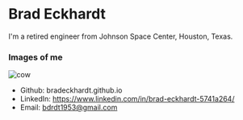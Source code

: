# Brad Eckhardt
I'm a retired engineer from Johnson Space Center, Houston, Texas.

### Images of me
![cow](https://mediaproxy.snopes.com/width/1200/height/1200/https://media.snopes.com/2020/12/cow-1715829_1280.jpg "cow kiss")

* Github: bradeckhardt.github.io
* LinkedIn: https://www.linkedin.com/in/brad-eckhardt-5741a264/
* Email: bdrdt1953@gmail.com
